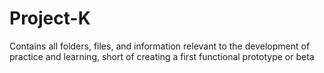 # Project-K
Contains all folders, files, and information relevant to the development of practice and learning, short of creating a first functional prototype or beta
